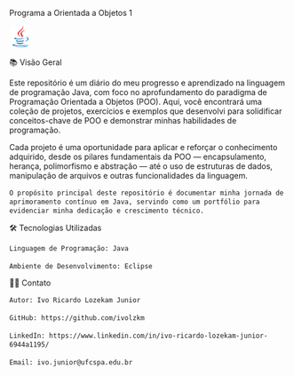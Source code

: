 Programa a Orientada a Objetos 1

<a href="https://www.java.com" target="_blank" rel="noreferrer">
<img src="https://raw.githubusercontent.com/devicons/devicon/master/icons/java/java-original.svg" alt="java" width="40" height="40"/>
</a>

📚 Visão Geral

Este repositório é um diário do meu progresso e aprendizado na linguagem de programação Java, com foco no aprofundamento do paradigma de Programação Orientada a Objetos (POO). Aqui, você encontrará uma coleção de projetos, exercícios e exemplos que desenvolvi para solidificar conceitos-chave de POO e demonstrar minhas habilidades de programação.

Cada projeto é uma oportunidade para aplicar e reforçar o conhecimento adquirido, desde os pilares fundamentais da POO — encapsulamento, herança, polimorfismo e abstração — até o uso de estruturas de dados, manipulação de arquivos e outras funcionalidades da linguagem.

    O propósito principal deste repositório é documentar minha jornada de aprimoramento contínuo em Java, servindo como um portfólio para evidenciar minha dedicação e crescimento técnico.


🛠️ Tecnologias Utilizadas

    Linguagem de Programação: Java

    Ambiente de Desenvolvimento: Eclipse



👨‍💻 Contato

    Autor: Ivo Ricardo Lozekam Junior

    GitHub: https://github.com/ivolzkm

    LinkedIn: https://www.linkedin.com/in/ivo-ricardo-lozekam-junior-6944a1195/

    Email: ivo.junior@ufcspa.edu.br
